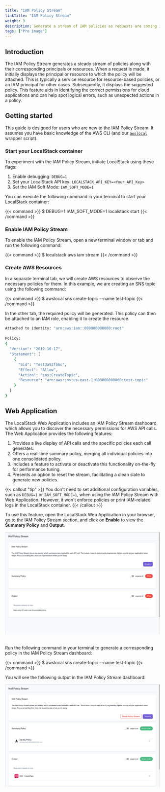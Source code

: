 ```yaml
---
title: "IAM Policy Stream"
linkTitle: "IAM Policy Stream"
weight: 3
description: Generate a stream of IAM policies as requests are coming into LocalStack using IAM Policy Stream.
tags: ["Pro image"]
---
```


## Introduction

The IAM Policy Stream generates a steady stream of policies along with their corresponding principals or resources.
When a request is made, it initially displays the principal or resource to which the policy will be attached.
This is typically a service resource for resource-based policies, or an IAM principal for other cases.
Subsequently, it displays the suggested policy.
This feature aids in identifying the correct permissions for cloud applications and can help spot logical errors, such as unexpected actions in a policy.

## Getting started

This guide is designed for users who are new to the IAM Policy Stream.
It assumes you have basic knowledge of the AWS CLI (and our [`awslocal`](https://github.com/localstack/awscli-local) wrapper script).

### Start your LocalStack container

To experiment with the IAM Policy Stream, initiate LocalStack using these flags:

1. Enable debugging: `DEBUG=1`
2. Set your LocalStack API key: `LOCALSTACK_API_KEY=<Your_API_Key>`
3. Set the IAM Soft Mode: `IAM_SOFT_MODE=1`

You can execute the following command in your terminal to start your LocalStack container:

{{< command >}}
$ DEBUG=1 IAM_SOFT_MODE=1 localstack start
{{< /command >}}

### Enable IAM Policy Stream

To enable the IAM Policy Stream, open a new terminal window or tab and run the following command:

{{< command >}}
$ localstack aws iam stream
{{< /command >}}

### Create AWS Resources

In a separate terminal tab, we will create AWS resources to observe the necessary policies for them.
In this example, we are creating an SNS topic using the following command:

{{< command >}}
$ awslocal sns create-topic --name test-topic
{{< /command >}}

In the other tab, the required policy will be generated.
This policy can then be attached to an IAM role, enabling it to create the resource.

```bash
Attached to identity: "arn:aws:iam::000000000000:root"

Policy:
{
  "Version": "2012-10-17",
  "Statement": [
    {
      "Sid": "Test3a92fb6c",
      "Effect": "Allow",
      "Action": "sns:CreateTopic",
      "Resource": "arn:aws:sns:us-east-1:000000000000:test-topic"
    }
  ]
}
```

## Web Application

The LocalStack Web Application includes an IAM Policy Stream dashboard, which allows you to discover the necessary permissions for AWS API calls.
The Web Application provides the following features:

1. Provides a live display of API calls and the specific policies each call generates.
2. Offers a real-time summary policy, merging all individual policies into one consolidated policy.
3. Includes a feature to activate or deactivate this functionality on-the-fly for performance tuning.
4. Presents an option to reset the stream, facilitating a clean slate to generate new policies.

{{< callout "tip" >}}
You don't need to set additional configuration variables, such as `DEBUG=1` or `IAM_SOFT_MODE=1`, when using the IAM Policy Stream with Web Application.
However, it won't enforce policies or print IAM-related logs in the LocalStack container.
{{< /callout >}}

To use this feature, open the LocalStack Web Application in your browser, go to the IAM Policy Stream section, and click on **Enable** to view the **Summary Policy** and **Output**.

<img src="live-policy-stream-enable.png" alt="IAM Policy Stream UI" title="IAM Policy Stream UI" width="800" class="img-fluid shadow rounded" />
<br><br>

Run the following command in your terminal to generate a corresponding policy in the IAM Policy Stream dashboard:

{{< command >}}
$ awslocal sns create-topic --name test-topic
{{< /command >}}

You will see the following output in the IAM Policy Stream dashboard:

<img src="policy-generate.png" alt="IAM Policy Stream UI" title="IAM Policy Stream UI" width="800" class="img-fluid shadow rounded" />
